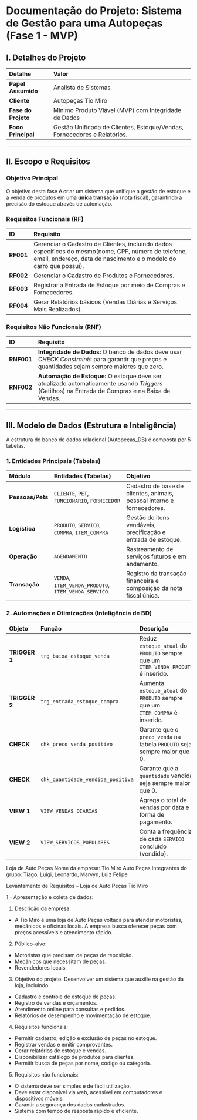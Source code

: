 # Documentação do Projeto: Sistema de Gestão para uma Autopeças (Fase 1 - MVP)

## I. Detalhes do Projeto

| Detalhe | Valor |
| :--- | :--- |
| **Papel Assumido** | Analista de Sistemas |
| **Cliente** | Autopeças Tio Miro |
| **Fase do Projeto** | Mínimo Produto Viável (MVP) com Integridade de Dados |
| **Foco Principal** | Gestão Unificada de Clientes, Estoque/Vendas, Fornecedores e Relatórios. |

---

## II. Escopo e Requisitos

### Objetivo Principal

O objetivo desta fase é criar um sistema que unifique a gestão de estoque e a venda de produtos em uma **única transação** (nota fiscal), garantindo a precisão do estoque através de automação.

### Requisitos Funcionais (RF)

| ID | Requisito |
| :--- | :--- |
| **RF001** | Gerenciar o Cadastro de Clientes, incluindo dados específicos do mesmo(nome, CPF, número de telefone, email, endereço, data de nascimento e o modelo do carro que possui). |
| **RF002** | Gerenciar o Cadastro de Produtos e Fornecedores. |
| **RF003** | Registrar a Entrada de Estoque por meio de Compras e Fornecedores. |
| **RF004** | Gerar Relatórios básicos (Vendas Diárias e Serviços Mais Realizados). |

### Requisitos Não Funcionais (RNF)

| ID | Requisito |
| :--- | :--- |
| **RNF001** | **Integridade de Dados:** O banco de dados deve usar *CHECK Constraints* para garantir que preços e quantidades sejam sempre maiores que zero. |
| **RNF002** | **Automação de Estoque:** O estoque deve ser atualizado automaticamente usando *Triggers* (Gatilhos) na Entrada de Compras e na Baixa de Vendas. |

---

## III. Modelo de Dados (Estrutura e Inteligência)

A estrutura do banco de dados relacional (Autopeças\_DB) é composta por 5 tabelas.

### 1. Entidades Principais (Tabelas)

| Módulo | Entidades (Tabelas) | Objetivo |
| :--- | :--- | :--- |
| **Pessoas/Pets** | `CLIENTE`, `PET`, `FUNCIONARIO`, `FORNECEDOR` | Cadastro de base de clientes, animais, pessoal interno e fornecedores. |
| **Logística** | `PRODUTO`, `SERVICO`, `COMPRA`, `ITEM_COMPRA` | Gestão de itens vendáveis, precificação e entrada de estoque. |
| **Operação** | `AGENDAMENTO` | Rastreamento de serviços futuros e em andamento. |
| **Transação** | `VENDA`, `ITEM_VENDA_PRODUTO`, `ITEM_VENDA_SERVICO` | Registro da transação financeira e composição da nota fiscal única. |

### 2. Automações e Otimizações (Inteligência de BD)

| Objeto | Função | Descrição |
| :--- | :--- | :--- |
| **TRIGGER 1** | `trg_baixa_estoque_venda` | Reduz `estoque_atual` do `PRODUTO` sempre que um `ITEM_VENDA_PRODUTO` é inserido. |
| **TRIGGER 2** | `trg_entrada_estoque_compra` | Aumenta `estoque_atual` do `PRODUTO` sempre que um `ITEM_COMPRA` é inserido. |
| **CHECK** | `chk_preco_venda_positivo` | Garante que o `preco_venda` na tabela `PRODUTO` seja sempre maior que 0. |
| **CHECK** | `chk_quantidade_vendida_positiva` | Garante que a `quantidade` vendida seja sempre maior que 0. |
| **VIEW 1** | `VIEW_VENDAS_DIARIAS` | Agrega o total de vendas por data e forma de pagamento. |
| **VIEW 2** | `VIEW_SERVICOS_POPULARES` | Conta a frequência de cada `SERVICO` concluído (vendido). |

Loja de Auto Peças
Nome da empresa: Tio Miro Auto Peças
Integrantes do grupo: Tiago, Luigi, Leonardo, Marvyn, Luiz Felipe

Levantamento de Requisitos – Loja de Auto Peças Tio Miro

1 - Apresentação e coleta de dados: 


1. Descrição da empresa:
- A Tio Miro é uma loja de Auto Peças voltada para atender motoristas, mecânicos e oficinas locais. A empresa busca oferecer peças com preços acessíveis e atendimento rápido.


2. Público-alvo:
- Motoristas que precisam de peças de reposição.
- Mecânicos que necessitam de peças.
- Revendedores locais.


3. Objetivo do projeto:
Desenvolver um sistema que auxilie na gestão da loja, incluindo:
- Cadastro e controle de estoque de peças.
- Registro de vendas e orçamentos.
- Atendimento online para consultas e pedidos.
- Relatórios de desempenho e movimentação de estoque.


4. Requisitos funcionais:
- Permitir cadastro, edição e exclusão de peças no estoque.
- Registrar vendas e emitir comprovantes.
- Gerar relatórios de estoque e vendas.
- Disponibilizar catálogo de produtos para clientes.
- Permitir busca de peças por nome, código ou categoria.


5. Requisitos não funcionais:
- O sistema deve ser simples e de fácil utilização.
- Deve estar disponível via web, acessível em computadores e dispositivos móveis.
- Garantir a segurança dos dados cadastrados.
- Sistema com tempo de resposta rápido e eficiente.